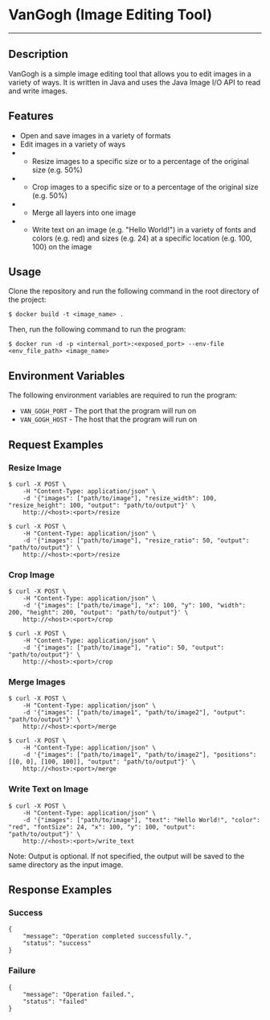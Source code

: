 # VanGogh (Image Editing Tool)

---

## Description

VanGogh is a simple image editing tool that allows you to edit images in a variety of ways. It is written in Java and uses the Java Image I/O API to read and write images.

## Features

* Open and save images in a variety of formats
* Edit images in a variety of ways
* - Resize images to a specific size or to a percentage of the original size (e.g. 50%)
* - Crop images to a specific size or to a percentage of the original size (e.g. 50%)
* - Merge all layers into one image
* - Write text on an image (e.g. "Hello World!") in a variety of fonts and colors (e.g. red) and sizes (e.g. 24) at a specific location (e.g. 100, 100) on the image

## Usage

Clone the repository and run the following command in the root directory of the project:

    $ docker build -t <image_name> .

Then, run the following command to run the program:

    $ docker run -d -p <internal_port>:<exposed_port> --env-file <env_file_path> <image_name>

## Environment Variables

The following environment variables are required to run the program:

* `VAN_GOGH_PORT` - The port that the program will run on
* `VAN_GOGH_HOST` - The host that the program will run on

## Request Examples

### Resize Image

    $ curl -X POST \
        -H "Content-Type: application/json" \
        -d '{"images": ["path/to/image"], "resize_width": 100, "resize_height": 100, "output": "path/to/output"}' \
        http://<host>:<port>/resize

    $ curl -X POST \
        -H "Content-Type: application/json" \
        -d '{"images": ["path/to/image"], "resize_ratio": 50, "output": "path/to/output"}' \
        http://<host>:<port>/resize

### Crop Image

    $ curl -X POST \
        -H "Content-Type: application/json" \
        -d '{"images": ["path/to/image"], "x": 100, "y": 100, "width": 200, "height": 200, "output": "path/to/output"}' \
        http://<host>:<port>/crop

    $ curl -X POST \
        -H "Content-Type: application/json" \
        -d '{"images": ["path/to/image"], "ratio": 50, "output": "path/to/output"}' \
        http://<host>:<port>/crop

### Merge Images

    $ curl -X POST \
        -H "Content-Type: application/json" \
        -d '{"images": ["path/to/image1", "path/to/image2"], "output": "path/to/output"}' \
        http://<host>:<port>/merge

    $ curl -X POST \
        -H "Content-Type: application/json" \
        -d '{"images": ["path/to/image1", "path/to/image2"], "positions": [[0, 0], [100, 100]], "output": "path/to/output"}' \
        http://<host>:<port>/merge

### Write Text on Image

    $ curl -X POST \
        -H "Content-Type: application/json" \
        -d '{"images": ["path/to/image"], "text": "Hello World!", "color": "red", "fontSize": 24, "x": 100, "y": 100, "output": "path/to/output"}' \
        http://<host>:<port>/write_text

Note: Output is optional. If not specified, the output will be saved to the same directory as the input image. 

## Response Examples


### Success

    {
        "message": "Operation completed successfully.",
        "status": "success"
    }

### Failure

    {
        "message": "Operation failed.",
        "status": "failed"
    }